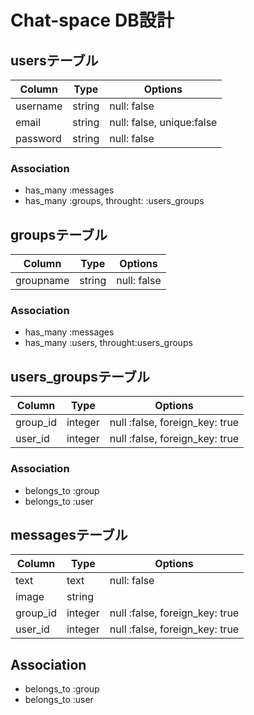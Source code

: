 
# Chat-space DB設計

## usersテーブル
|Column|Type|Options|
|------|----|-------|
|username|string|null: false|
|email|string|null: false, unique:false|
|password|string|null: false|
### Association
- has_many :messages
- has_many :groups, throught: :users_groups

## groupsテーブル
|Column|Type|Options|
|------|----|-------|
|groupname|string|null: false|
### Association
- has_many :messages
- has_many :users, throught:users_groups

## users_groupsテーブル
|Column|Type|Options|
|------|----|-------|
|group_id|integer|null :false, foreign_key: true|
|user_id|integer|null :false, foreign_key: true|
### Association
- belongs_to :group
- belongs_to :user

## messagesテーブル
|Column|Type|Options|
|------|----|-------|
|text|text|null: false|
|image|string||
|group_id|integer|null :false, foreign_key: true|
|user_id|integer|null :false, foreign_key: true|
## Association
- belongs_to :group
- belongs_to :user